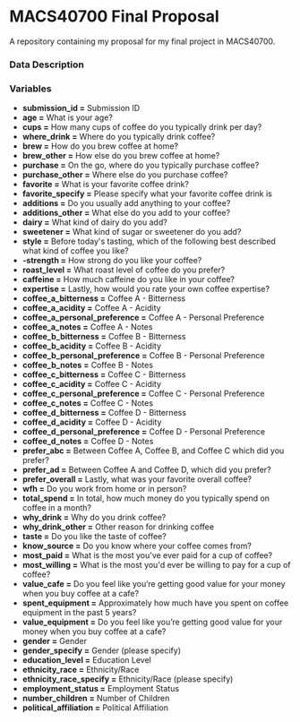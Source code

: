 # MACS40700 Final Proposal
A repository containing my proposal for my final project in MACS40700. 

### Data Description

### Variables

  * __submission_id =__ Submission ID
  * __age =__ What is your age?
  * __cups =__ How many cups of coffee do you typically drink per day?
  * __where_drink =__ Where do you typically drink coffee?
  * __brew =__ How do you brew coffee at home?
  * __brew_other =__ How else do you brew coffee at home?
  * __purchase =__ On the go, where do you typically purchase coffee?
  * __purchase_other =__ Where else do you purchase coffee?
  * __favorite =__ What is your favorite coffee drink?
  * __favorite_specify =__ Please specify what your favorite coffee drink is
  * __additions =__ Do you usually add anything to your coffee?
  * __additions_other =__ What else do you add to your coffee?
  * __dairy =__ What kind of dairy do you add?
  * __sweetener =__ What kind of sugar or sweetener do you add?
  * __style =__ Before today's tasting, which of the following best described what kind of coffee you like?
  * __-strength =__ How strong do you like your coffee?
  * __roast_level =__ What roast level of coffee do you prefer?
  * __caffeine =__ How much caffeine do you like in your coffee?
  * __expertise =__ Lastly, how would you rate your own coffee expertise?
  * __coffee_a_bitterness =__ Coffee A - Bitterness
  * __coffee_a_acidity =__ Coffee A - Acidity
  * __coffee_a_personal_preference =__ Coffee A - Personal Preference
  * __coffee_a_notes =__ Coffee A - Notes
  * __coffee_b_bitterness =__ Coffee B - Bitterness
  * __coffee_b_acidity =__ Coffee B - Acidity
  * __coffee_b_personal_preference =__ Coffee B - Personal Preference
  * __coffee_b_notes =__ Coffee B - Notes
  * __coffee_c_bitterness =__ Coffee C - Bitterness
  * __coffee_c_acidity =__ Coffee C - Acidity
  * __coffee_c_personal_preference =__ Coffee C - Personal Preference
  * __coffee_c_notes =__ Coffee C - Notes
  * __coffee_d_bitterness =__ Coffee D - Bitterness
  * __coffee_d_acidity =__ Coffee D - Acidity
  * __coffee_d_personal_preference =__ Coffee D - Personal Preference
  * __coffee_d_notes =__ Coffee D - Notes
  * __prefer_abc =__ Between Coffee A, Coffee B, and Coffee C which did you prefer?
  * __prefer_ad =__ Between Coffee A and Coffee D, which did you prefer?
  * __prefer_overall =__ Lastly, what was your favorite overall coffee?
  * __wfh =__ Do you work from home or in person?
  * __total_spend =__ In total, how much money do you typically spend on coffee in a month?
  * __why_drink =__ Why do you drink coffee?
  * __why_drink_other =__ Other reason for drinking coffee
  * __taste =__ Do you like the taste of coffee?
  * __know_source =__ Do you know where your coffee comes from?
  * __most_paid =__ What is the most you've ever paid for a cup of coffee?
  * __most_willing =__ What is the most you'd ever be willing to pay for a cup of coffee?
  * __value_cafe =__ Do you feel like you’re getting good value for your money when you buy coffee at a cafe?
  * __spent_equipment =__ Approximately how much have you spent on coffee equipment in the past 5 years?
  * __value_equipment =__ Do you feel like you’re getting good value for your money when you buy coffee at a cafe?
  * __gender =__ Gender
  * __gender_specify =__ Gender (please specify)
  * __education_level =__ Education Level
  * __ethnicity_race =__ Ethnicity/Race
  * __ethnicity_race_specify =__ Ethnicity/Race (please specify)
  * __employment_status =__ Employment Status
  * __number_children =__ Number of Children
  * __political_affiliation =__ Political Affiliation
